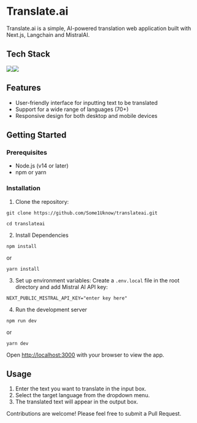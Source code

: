 # Translate.ai

Translate.ai is a simple, AI-powered translation web application built with Next.js, Langchain and MistralAI.

## Tech Stack

<img src="https://skillicons.dev/icons?i=next,typescript" /><img src="https://api.nuget.org/v3-flatcontainer/langchain.databases.chroma/0.14.1-dev.7/icon"/>

## Features

- User-friendly interface for inputting text to be translated
- Support for a wide range of languages (70+)
- Responsive design for both desktop and mobile devices

## Getting Started

### Prerequisites

- Node.js (v14 or later)
- npm or yarn

### Installation

1. Clone the repository:
```
git clone https://github.com/Some1Uknow/translateai.git
```

```
cd translateai
```

2. Install Dependencies

``` 
npm install
```

or

```
yarn install
```

3. Set up environment variables:
Create a `.env.local` file in the root directory and add Mistral AI API key:
```
NEXT_PUBLIC_MISTRAL_API_KEY="enter key here"
```

4. Run the development server 

```
npm run dev
```
or
```
yarn dev
```
Open [http://localhost:3000](http://localhost:3000) with your browser to view the app.

## Usage

1. Enter the text you want to translate in the input box.
2. Select the target language from the dropdown menu.
3. The translated text will appear in the output box.

Contributions are welcome! Please feel free to submit a Pull Request.

